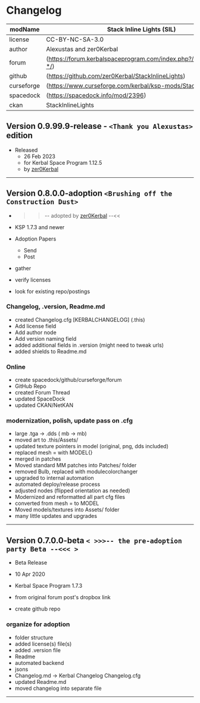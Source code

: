 # Changelog  
  
| modName    | Stack Inline Lights (SIL)                                         |
| ---------- | ----------------------------------------------------------------- |
| license    | CC-BY-NC-SA-3.0                                                   |
| author     | Alexustas and zer0Kerbal                                          |
| forum      | (https://forum.kerbalspaceprogram.com/index.php?/topic/202945-*/) |
| github     | (https://github.com/zer0Kerbal/StackInlineLights)                 |
| curseforge | (https://www.curseforge.com/kerbal/ksp-mods/StackInlineLights)    |
| spacedock  | (https://spacedock.info/mod/2396)                                 |
| ckan       | StackInlineLights                                                 |

## Version 0.9.99.9-release - `<Thank you Alexustas>` edition

* Released
  * 26 Feb 2023
  * for Kerbal Space Program 1.12.5
  * by [zer0Kerbal](https://github.com/zer0Kerbal)

---

## Version 0.8.0.0-adoption `<Brushing off the Construction Dust>`

* >>-- adopted by [zer0Kerbal](https:github.com/zer0Kerbal) --<<

* KSP 1.7.3 and newer
* Adoption Papers
  * Send
  * Post
* gather
* verify licenses
* look for existing repo/postings

### Changelog, .version, Readme.md

* created Changelog.cfg [KERBALCHANGELOG] (.this)
* Add license field
* Add author node
* Add version naming field
* added additional fields in .version (might need to tweak urls)
* added shields to Readme.md

### Online

* create spacedock/github/curseforge/forum
* GitHub Repo
* created Forum Thread
* updated SpaceDock
* updated CKAN/NetKAN

### modernization, polish, update pass on .cfg

* large .tga -> .dds ( mb ->  mb)
* moved art to .this/Assets/
* updated texture pointers in model (original, png, dds included)
* replaced mesh = with MODEL{}
* merged in patches
* Moved standard MM patches into Patches/ folder
* removed Bulb, replaced with modulecolorchanger
* upgraded to internal automation
* automated deploy/release process
* adjusted nodes (flipped orientation as needed)
* Modernized and reformatted all part cfg files
* converted from mesh = to MODEL
* Moved models/textures into Assets/ folder
* many little updates and upgrades

---

## Version 0.7.0.0-beta `< >>>-- the pre-adoption party Beta --<<< >`

* Beta Release
* 10 Apr 2020
* Kerbal Space Program 1.7.3

* from original forum post's dropbox link
* create github repo

### organize for adoption

* folder structure
* added license(s) file(s)
* added .version file
* Readme
* automated backend
* jsons
* Changelog.md -> Kerbal Changelog Changelog.cfg
* updated Readme.md
* moved changelog into separate file

---